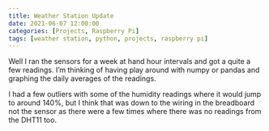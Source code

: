 ```yaml
---
title: Weather Station Update
date: 2021-06-07 12:00:00
categories: [Projects, Raspberry Pi]
tags: [weather station, python, projects, raspberry pi]
---
```



Well I ran the sensors for a week at hand hour intervals and got a quite a few readings. I’m thinking of having play around with numpy or pandas and graphing the daily averages of the readings.

I had a few outliers with some of the humidity readings where it would jump to around 140%, but I think that was down to the wiring in the breadboard not the sensor as there were a few times where there was no readings from the DHT11 too.
